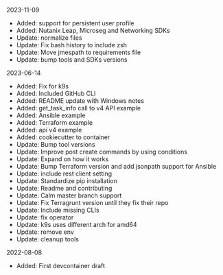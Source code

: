 2023-11-09

- Added: support for persistent user profile
- Added: Nutanix Leap, Microseg and Networking SDKs
- Update: normalize files
- Update: Fix bash history to include zsh 
- Update: Move jmespath to requirements file
- Update: bump tools and SDKs versions

2023-06-14

- Added: Fix for k9s
- Added: Included GitHub CLI
- Added: README update with Windows notes
- Added: get_task_info call to v4 API example
- Added: Ansible example
- Added: Terraform example
- Added: api v4 example
- Added: cookiecutter to container
- Update: Bump tool versions
- Update: Improve post create commands by using conditions
- Update: Expand on how it works
- Update: Bump Terraform version and add jsonpath support for Ansible
- Update: include rest client setting
- Update: Standardize pip installation
- Update: Readme and contributing
- Update: Calm master branch support
- Update: Fix Terragrunt version until they fix their repo
- Update: Include missing CLIs
- Update: fix operator
- Update: k9s uses different arch for amd64
- Update: remove env
- Update: cleanup tools

2022-08-08

- Added: First devcontainer draft